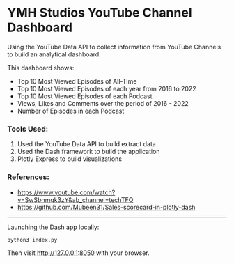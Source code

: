 # YMH Studios YouTube Channel Dashboard
Using the YouTube Data API to collect information from YouTube Channels to build an analytical dashboard. 

This dashboard shows:
- Top 10 Most Viewed Episodes of All-Time
- Top 10 Most Viewed Episodes of each year from 2016 to 2022
- Top 10 Most Viewed Episodes of each Podcast
- Views, Likes and Comments over the period of 2016 - 2022 
- Number of Episodes in each Podcast

### Tools Used: 
1. Used the YouTube Data API to build extract data
2. Used the Dash framework to build the application
3. Plotly Express to build visualizations

### References: 
- https://www.youtube.com/watch?v=SwSbnmqk3zY&ab_channel=techTFQ
- https://github.com/Mubeen31/Sales-scorecard-in-plotly-dash 

-----
Launching the Dash app locally: 

`python3 index.py`

Then visit http://127.0.0.1:8050 with your browser. 
